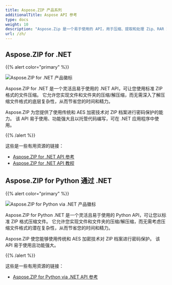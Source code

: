 ```yaml
---
title: Aspose.ZIP 产品系列
additionalTitle: Aspose API 参考
type: docs
weight: 10
description: "Aspose.Zip 是一个易于使用的 API，用于压缩、提取和处理 Zip、RAR 或 7Zip 格式的压缩文件。 使用 ZipCrypto 或 AES128、192 和 AES256 应用加密。"
url: /zh/
---
```


## Aspose.ZIP for .NET

{{% alert color="primary" %}} 

![Aspose.ZIP for .NET 产品徽标](../home_1.png)


Aspose.ZIP for .NET 是一个灵活且易于使用的 .NET API，可让您使用标准 ZIP 格式的文件压缩。 它允许您实现文件和文件夹的压缩/解压缩，而无需深入了解压缩文件格式的底层复杂性，从而节省您的时间和精力。

Aspose.ZIP 为您提供了使用传统和 AES 加密技术对 ZIP 档案进行密码保护的能力。 该 API 易于使用、功能强大且以托管代码编写，可在 .NET 应用程序中使用。

{{% /alert %}} 

这些是一些有用资源的链接：
- [Aspose.ZIP for .NET API 参考](/zip/zh/net/)
- [Aspose.ZIP for .NET API 教程](/tutorials/zip/zh/net/)

## Aspose.ZIP for Python 通过 .NET

{{% alert color="primary" %}} 

![Aspose.ZIP for Python via .NET 产品徽标](../home_2.png)

Aspose.ZIP for Python .NET 是一个灵活且易于使用的 Python API，可让您以标准 ZIP 格式压缩文件。 它允许您实现文件和文件夹的压缩/解压缩，而无需考虑压缩文件格式的潜在复杂性，从而节省您的时间和精力。

Aspose.ZIP 使您能够使用传统和 AES 加密技术对 ZIP 档案进行密码保护。 该 API 易于使用且功能强大。

{{% /alert %}} 

这些是一些有用资源的链接：
- [Aspose.ZIP for Python via .NET API 参考](/zip/python-net/)